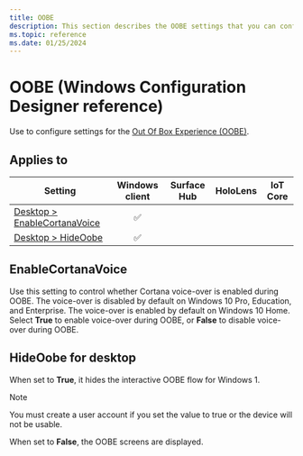 ```yaml
---
title: OOBE
description: This section describes the OOBE settings that you can configure in provisioning packages for Windows 10 using Windows Configuration Designer.
ms.topic: reference
ms.date: 01/25/2024
---
```


# OOBE (Windows Configuration Designer reference)

Use to configure settings for the [Out Of Box Experience (OOBE)](/windows-hardware/customize/desktop/customize-oobe).

## Applies to

| Setting | Windows client | Surface Hub | HoloLens | IoT Core |
|--|:-:|:-:|:-:|:-:|
| [Desktop > EnableCortanaVoice](#enablecortanavoice) | ✅ |  |  |  |
| [Desktop > HideOobe](#hideoobe-for-desktop) | ✅ |  |  |  |

## EnableCortanaVoice

Use this setting to control whether Cortana voice-over is enabled during OOBE. The voice-over is disabled by default on Windows 10 Pro, Education, and Enterprise. The voice-over is enabled by default on Windows 10 Home. Select **True** to enable voice-over during OOBE, or **False** to disable voice-over during OOBE.

## HideOobe for desktop

When set to **True**, it hides the interactive OOBE flow for Windows 1.

> [!NOTE]
> You must create a user account if you set the value to true or the device will not be usable.

When set to **False**, the OOBE screens are displayed.
